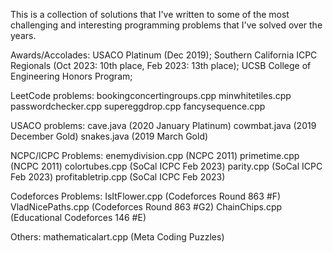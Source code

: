This is a collection of solutions that I've written to some of the most challenging and interesting programming problems that I've solved over the years. 

Awards/Accolades: 
USACO Platinum (Dec 2019); 
Southern California ICPC Regionals (Oct 2023: 10th place, Feb 2023: 13th place); 
UCSB College of Engineering Honors Program; 

LeetCode problems:
bookingconcertingroups.cpp
minwhitetiles.cpp
passwordchecker.cpp
supereggdrop.cpp
fancysequence.cpp

USACO problems:
cave.java (2020 January Platinum)
cowmbat.java (2019 December Gold)
snakes.java (2019 March Gold)

NCPC/ICPC Problems:
enemydivision.cpp (NCPC 2011)
primetime.cpp (NCPC 2011)
colortubes.cpp (SoCal ICPC Feb 2023)
parity.cpp (SoCal ICPC Feb 2023)
profitabletrip.cpp (SoCal ICPC Feb 2023)

Codeforces Problems:
IsItFlower.cpp (Codeforces Round 863 #F)
VladNicePaths.cpp (Codeforces Round 863 #G2)
ChainChips.cpp (Educational Codeforces 146 #E)

Others:
mathematicalart.cpp (Meta Coding Puzzles)
